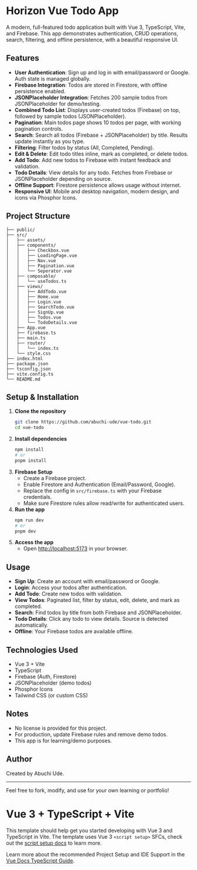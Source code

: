 # Horizon Vue Todo App

A modern, full-featured todo application built with Vue 3, TypeScript, Vite, and Firebase. This app demonstrates authentication, CRUD operations, search, filtering, and offline persistence, with a beautiful responsive UI.

## Features

- **User Authentication**: Sign up and log in with email/password or Google. Auth state is managed globally.
- **Firebase Integration**: Todos are stored in Firestore, with offline persistence enabled.
- **JSONPlaceholder Integration**: Fetches 200 sample todos from JSONPlaceholder for demo/testing.
- **Combined Todo List**: Displays user-created todos (Firebase) on top, followed by sample todos (JSONPlaceholder).
- **Pagination**: Main todos page shows 10 todos per page, with working pagination controls.
- **Search**: Search all todos (Firebase + JSONPlaceholder) by title. Results update instantly as you type.
- **Filtering**: Filter todos by status (All, Completed, Pending).
- **Edit & Delete**: Edit todo titles inline, mark as completed, or delete todos.
- **Add Todo**: Add new todos to Firebase with instant feedback and validation.
- **Todo Details**: View details for any todo. Fetches from Firebase or JSONPlaceholder depending on source.
- **Offline Support**: Firestore persistence allows usage without internet.
- **Responsive UI**: Mobile and desktop navigation, modern design, and icons via Phosphor Icons.

## Project Structure

```
├── public/
├── src/
│   ├── assets/
│   ├── components/
│   │   ├── Checkbox.vue
│   │   ├── LoadingPage.vue
│   │   ├── Nav.vue
│   │   ├── Pagination.vue
│   │   └── Seperator.vue
│   ├── composable/
│   │   └── useTodos.ts
│   ├── views/
│   │   ├── AddTodo.vue
│   │   ├── Home.vue
│   │   ├── Login.vue
│   │   ├── SearchTodo.vue
│   │   ├── SignUp.vue
│   │   ├── Todos.vue
│   │   └── TodoDetails.vue
│   ├── App.vue
│   ├── firebase.ts
│   ├── main.ts
│   ├── router/
│   │   └── index.ts
│   └── style.css
├── index.html
├── package.json
├── tsconfig.json
├── vite.config.ts
└── README.md
```

## Setup & Installation

1. **Clone the repository**
	```bash
	git clone https://github.com/abuchi-ude/vue-todo.git
	cd vue-todo
	```
2. **Install dependencies**
	```bash
	npm install
	# or
	pnpm install
	```
3. **Firebase Setup**
	- Create a Firebase project.
	- Enable Firestore and Authentication (Email/Password, Google).
	- Replace the config in `src/firebase.ts` with your Firebase credentials.
	- Make sure Firestore rules allow read/write for authenticated users.
4. **Run the app**
	```bash
	npm run dev
	# or
	pnpm dev
	```
5. **Access the app**
	- Open [http://localhost:5173](http://localhost:5173) in your browser.

## Usage

- **Sign Up**: Create an account with email/password or Google.
- **Login**: Access your todos after authentication.
- **Add Todo**: Create new todos with validation.
- **View Todos**: Paginated list, filter by status, edit, delete, and mark as completed.
- **Search**: Find todos by title from both Firebase and JSONPlaceholder.
- **Todo Details**: Click any todo to view details. Source is detected automatically.
- **Offline**: Your Firebase todos are available offline.

## Technologies Used

- Vue 3 + Vite
- TypeScript
- Firebase (Auth, Firestore)
- JSONPlaceholder (demo todos)
- Phosphor Icons
- Tailwind CSS (or custom CSS)

## Notes

- No license is provided for this project.
- For production, update Firebase rules and remove demo todos.
- This app is for learning/demo purposes.

## Author

Created by Abuchi Ude.

---

Feel free to fork, modify, and use for your own learning or portfolio!
# Vue 3 + TypeScript + Vite

This template should help get you started developing with Vue 3 and TypeScript in Vite. The template uses Vue 3 `<script setup>` SFCs, check out the [script setup docs](https://v3.vuejs.org/api/sfc-script-setup.html#sfc-script-setup) to learn more.

Learn more about the recommended Project Setup and IDE Support in the [Vue Docs TypeScript Guide](https://vuejs.org/guide/typescript/overview.html#project-setup).
